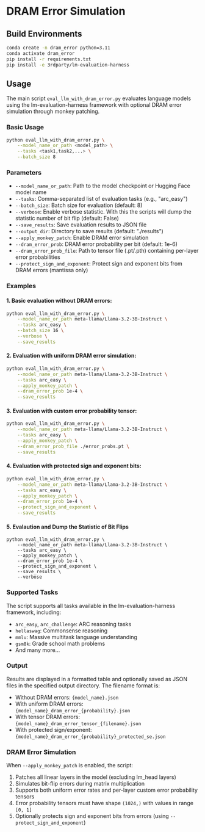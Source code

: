 # DRAM Error Simulation

## Build Environments
```bash
conda create -n dram_error python=3.11
conda activate dram_error
pip install -r requirements.txt
pip install -e 3rdparty/lm-evaluation-harness
```

## Usage

The main script `eval_llm_with_dram_error.py` evaluates language models using the lm-evaluation-harness framework with optional DRAM error simulation through monkey patching.

### Basic Usage

```bash
python eval_llm_with_dram_error.py \
    --model_name_or_path <model_path> \
    --tasks <task1,task2,...> \
    --batch_size 8
```

### Parameters

- `--model_name_or_path`: Path to the model checkpoint or Hugging Face model name
- `--tasks`: Comma-separated list of evaluation tasks (e.g., "arc_easy")
- `--batch_size`: Batch size for evaluation (default: 8)
- `--verbose`: Enable verbose statistic. With this the scripts will dump the statistic number of bit flip (default: False)
- `--save_results`: Save evaluation results to JSON file
- `--output_dir`: Directory to save results (default: "./results")
- `--apply_monkey_patch`: Enable DRAM error simulation
- `--dram_error_prob`: DRAM error probability per bit (default: 1e-6)
- `--dram_error_prob_file`: Path to tensor file (.pt/.pth) containing per-layer error probabilities
- `--protect_sign_and_exponent`: Protect sign and exponent bits from DRAM errors (mantissa only)

### Examples

#### 1. Basic evaluation without DRAM errors:
```bash
python eval_llm_with_dram_error.py \
    --model_name_or_path meta-llama/Llama-3.2-3B-Instruct \
    --tasks arc_easy \
    --batch_size 16 \
    --verbose \
    --save_results
```

#### 2. Evaluation with uniform DRAM error simulation:
```bash
python eval_llm_with_dram_error.py \
    --model_name_or_path meta-llama/Llama-3.2-3B-Instruct \
    --tasks arc_easy \
    --apply_monkey_patch \
    --dram_error_prob 1e-4 \
    --save_results
```

#### 3. Evaluation with custom error probability tensor:
```bash
python eval_llm_with_dram_error.py \
    --model_name_or_path meta-llama/Llama-3.2-3B-Instruct \
    --tasks arc_easy \
    --apply_monkey_patch \
    --dram_error_prob_file ./error_probs.pt \
    --save_results
```

#### 4. Evaluation with protected sign and exponent bits:
```bash
python eval_llm_with_dram_error.py \
    --model_name_or_path meta-llama/Llama-3.2-3B-Instruct \
    --tasks arc_easy \
    --apply_monkey_patch \
    --dram_error_prob 1e-4 \
    --protect_sign_and_exponent \
    --save_results
```

#### 5. Evalaution and Dump the Statistic of Bit Flips
```
python eval_llm_with_dram_error.py \
    --model_name_or_path meta-llama/Llama-3.2-3B-Instruct \
    --tasks arc_easy \
    --apply_monkey_patch \
    --dram_error_prob 1e-4 \
    --protect_sign_and_exponent \
    --save_results \
    --verbose
```

### Supported Tasks

The script supports all tasks available in the lm-evaluation-harness framework, including:
- `arc_easy`, `arc_challenge`: ARC reasoning tasks
- `hellaswag`: Commonsense reasoning
- `mmlu`: Massive multitask language understanding
- `gsm8k`: Grade school math problems
- And many more...

### Output

Results are displayed in a formatted table and optionally saved as JSON files in the specified output directory. The filename format is:
- Without DRAM errors: `{model_name}.json`
- With uniform DRAM errors: `{model_name}_dram_error_{probability}.json`
- With tensor DRAM errors: `{model_name}_dram_error_tensor_{filename}.json`
- With protected sign/exponent: `{model_name}_dram_error_{probability}_protected_se.json`

### DRAM Error Simulation

When `--apply_monkey_patch` is enabled, the script:
1. Patches all linear layers in the model (excluding lm_head layers)
2. Simulates bit-flip errors during matrix multiplication
3. Supports both uniform error rates and per-layer custom error probability tensors
4. Error probability tensors must have shape `(1024,)` with values in range `[0, 1]`
5. Optionally protects sign and exponent bits from errors (using `--protect_sign_and_exponent`)

